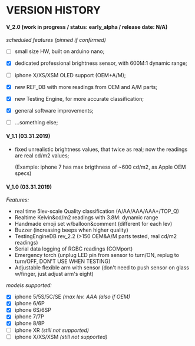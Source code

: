 # **VERSION HISTORY**


#### **V_2.0** (work in progress / status: early_alpha / release date:  N/A)

*scheduled features (pinned if confirmed)*

- [ ] small size HW, built on arduino nano;
- [x] dedicated professional brightness sensor, with 600M:1 dynamic range;
- [ ] iphone X/XS/XSM OLED support (OEM+A/M);
- [x] new REF_DB with more readings from OEM and A/M parts;
- [x] new Testing Engine, for more accurate classification;
- [x] general software improvements;
- [ ] ...something else;



#### **V_1.1** (03.31.2019)

  - fixed unrealistic brightness values, that twice as real; now the readings are real cd/m2 values;
    
    (Example: iphone 7 has max brigthness of ~600 cd/m2, as Apple OEM specs)



#### **V_1.0** (03.31.2019)

*Features:*
- real time 5lev-scale Quality classification (A/AA/AAA/AAA+/TOP_Q)
- Realtime Kelvin&cd/m2 readings with 3.8M: dynamic range
- Handmade emoji set w/balloon&comment (different for each lev)
- Buzzer (increasing beeps when higher quality)
- TestingEngineDB rev_2.2 (>150 OEM&A/M parts tested, real cd/m2 readings)
- Serial data logging of RGBC readings (COMport)
- Emergency torch (unplug LED pin from sensor to turn/ON, replug to turn/OFF, DON'T USE WHEN TESTING)
- Adjustable flexible arm with sensor (don't need to push sensor on glass w/finger, just adjust arm's eight)

*models supported:*
- [x] iphone 5/5S/5C/SE *(max lev. AAA (also if OEM)*
- [x] iphone 6/6P
- [x] iphone 6S/6SP
- [x] iphone 7/7P
- [x] iphone 8/8P
- [ ] iphone XR     *(still not supported)*
- [ ] iphone X/XS/XSM *(still not supported)*
